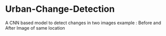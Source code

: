 # Urban-Change-Detection
A CNN based model to detect changes in two images example : Before and After Image of same location
